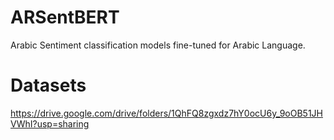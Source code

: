 # ARSentBERT
Arabic Sentiment classification models fine-tuned for Arabic Language.

# Datasets
https://drive.google.com/drive/folders/1QhFQ8zgxdz7hY0ocU6y_9oOB51JHVWhI?usp=sharing
